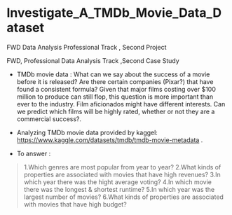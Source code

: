 # Investigate_A_TMDb_Movie_Data_Dataset
 FWD Data Analysis Professional Track , Second Project
 
 FWD, Professional Data Analysis Track ,Second Case Study

* TMDb movie data :
What can we say about the success of a movie before it is released? Are there certain companies (Pixar?) that have found a consistent formula? Given that major films costing over $100 million to produce can still flop, this question is more important than ever to the industry. Film aficionados might have different interests. Can we predict which films will be highly rated, whether or not they are a commercial success?.

* Analyzing TMDb movie data provided by kaggel: https://www.kaggle.com/datasets/tmdb/tmdb-movie-metadata .

* To answer : 
> 1.Which genres are most popular from year to year?
2.What kinds of properties are associated with movies that have high revenues?
3.In which year there was the hight average voting?
4.In which movie there was the longest & shortest runtime?
5.In which year was the largest number of movies?
6.What kinds of properties are associated with movies that have high budget?
